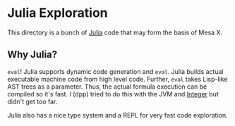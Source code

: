 # Julia Exploration

This directory is a bunch of [Julia](https://julialang.org/) code that
may form the basis of Mesa X.

## Why Julia?

`eval`! Julia supports dynamic code generation and `eval`. Julia
builds actual executable machine code from high level code. Further,
`eval` takes Lisp-like AST trees as a parameter. Thus, the actual formula
execution can be compiled so it's fast. I (dpp) tried to
do this with the JVM and [Integer](http://www.mozillazine.org/articles/article473.html) but didn't get too far.

Julia also has a nice type system and a REPL for very fast code exploration.

